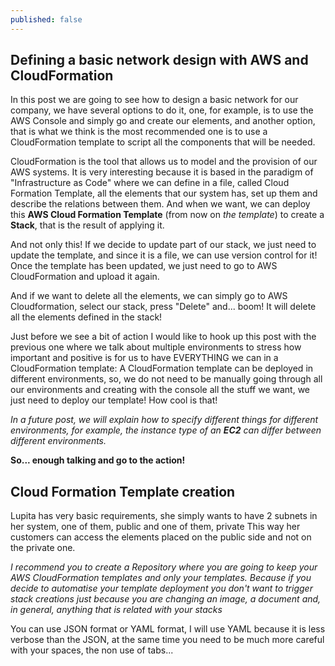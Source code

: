 ```yaml
---
published: false
---
```

## Defining a basic network design with AWS and CloudFormation

In this post we are going to see how to design a basic network for our company, we have several options to do it, one, for example, is to use the AWS Console and simply go and create our elements, and another option, that is what we think is the most recommended one is to use a CloudFormation template to script all the components that will be needed.

CloudFormation is the tool that allows us to model and the provision of our AWS systems. It is very interesting because it is based in the paradigm of "Infrastructure as Code" where we can define in a file, called Cloud Formation Template, all the elements that our system has, set up them and describe the relations between them. And when we want, we can deploy this **AWS Cloud Formation Template** (from now on *the template*) to create a **Stack**, that is the result of applying it.

And not only this! If we decide to update part of our stack, we just need to update the template, and since it is a file, we can use version control for it! Once the template has been updated, we just need to go to AWS CloudFormation and upload it again.

And if we want to delete all the elements, we can simply go to AWS  Cloudformation, select our stack, press "Delete" and... boom! It will delete all the elements defined in the stack!

Just before we see a bit of action I would like to hook up this post with the previous one where we talk about multiple environments to stress how important and positive is for us to have EVERYTHING we can in a CloudFormation template:
A CloudFormation template can be deployed in different environments, so, we do not need to be manually going through all our environments and creating with the console all the stuff we want, we just need to deploy our template! How cool is that!

*In a future post, we will explain how to specify different things for different environments, for example, the instance type of an **EC2** can differ between different environments.*

**So... enough talking and go to the action!**

## Cloud Formation Template creation

Lupita has very basic requirements, she simply wants to have 2 subnets in her system, one of them, public and one of them, private
This way her customers can access the elements placed on the public side and not on the private one.

*I recommend you to create a Repository where you are going to keep your AWS CloudFormation templates and only your templates. Because if you decide to automatise your template deployment you don't want to trigger stack creations just because you are changing an image, a document and, in general, anything that is related with your stacks*

You can use JSON format or YAML format, I will use YAML because it is less verbose than the JSON, at the same time you need to be much more careful with your spaces, the non use of tabs...

